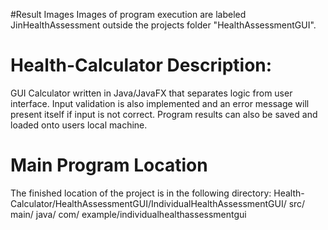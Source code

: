 #Result Images
Images of program execution are labeled JinHealthAssessment outside the projects folder "HealthAssessmentGUI". 


# Health-Calculator Description:
GUI Calculator written in Java/JavaFX that separates logic from user interface. Input validation is also implemented and an error message will present itself if input is not correct. Program results can also be saved and loaded onto users local machine.  



# Main Program Location
The finished location of the project is in the following directory:  Health-Calculator/HealthAssessmentGUI/IndividualHealthAssessmentGUI/ src/ main/ java/ com/ example/individualhealthassessmentgui 
